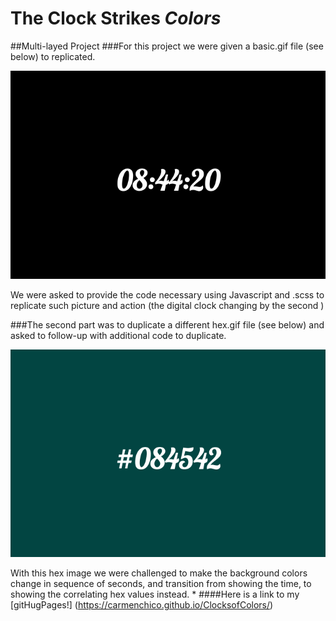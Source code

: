 # The **Clock** Strikes _**Colors**_

##Multi-layed Project
###For this project we were given a basic.gif file (see below) to replicated.

![alt tag](https://raw.githubusercontent.com/CarmenChico/ClockofColors/master/basic.gif)

We were asked to provide the code necessary using Javascript and .scss to replicate such picture and action (the digital clock changing by the second )

###The second part was to duplicate a different hex.gif file (see below) and asked to follow-up with additional code to duplicate.

![alt tag](https://raw.githubusercontent.com/CarmenChico/ClockofColors/master/hex.gif)

With this hex image we were challenged to make the background colors change in sequence of seconds, and transition from showing the time, to showing the correlating hex values instead.
*
####Here is a link to my [gitHugPages!] (https://carmenchico.github.io/ClocksofColors/)
